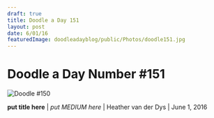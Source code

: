 ```yaml
---
draft: true
title: Doodle a Day 151
layout: post
date: 6/01/16
featuredImage: doodleadayblog/public/Photos/doodle151.jpg
---
```


# Doodle a Day Number #151

![Doodle #150](doodleadayblog/public/Photos/doodle151.jpg)

**put title here** | *put MEDIUM here* | Heather van der Dys | June 1, 2016
